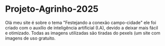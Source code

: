 # Projeto-Agrinho-2025
Olá meu site é sobre o tema "Festejando a conexão campo-cidade" ele foi criado com o auxílio de inteligência artificial (I.A), devido a deixar mais fácil e otimizado. Todas as imagens utilizadas são tiradas do pexels (um site com imagens de uso gratuito.
